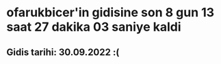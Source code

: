 # ofarukbicer'in gidisine son 8 gun 13 saat 27 dakika 03 saniye kaldi

## Gidis tarihi: 30.09.2022 :(